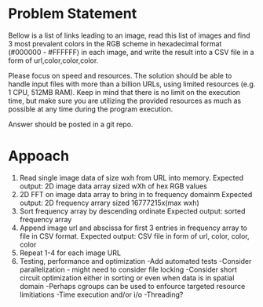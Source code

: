 # Problem Statement
Bellow is a list of links leading to an image, read this list of images and find 3 most prevalent colors in the RGB scheme in hexadecimal format (#000000 - #FFFFFF) in each image, and write the result into a CSV file in a form of url,color,color,color.

Please focus on speed and resources. The solution should be able to handle input files with more than a billion URLs, using limited resources (e.g. 1 CPU, 512MB RAM). Keep in mind that there is no limit on the execution time, but make sure you are utilizing the provided resources as much as possible at any time during the program execution.

Answer should be posted in a git repo.

# Appoach

1. Read single image data of size wxh from URL into memory.
   Expected output: 2D image data array sized wXh of hex RGB values
2. 2D FFT on image data array to bring in to frequency domainm
   Expected output: 2D frequency arrary sized 16777215x(max wxh)
3. Sort frequency array by descending ordinate
   Expected output: sorted frequency array
4. Append image url and abscissa for first 3 entries in frequency array to file in CSV format.
   Expected output: CSV file in form of url, color, color, color
5. Repeat 1-4 for each image URL
6. Testing, performance and optimization
   -Add automated tests
   -Consider parallelization - might need to consider file locking
   -Consider short circuit optimization either in sorting or even when data is in spatial domain
   -Perhaps cgroups can be used to enfource targeted resource limitiations
   -Time execution and/or i/o
   -Threading?

